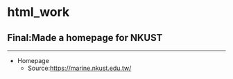 # html_work
## Final:Made a homepage for NKUST
---
- Homepage
  - Source:https://marine.nkust.edu.tw/

